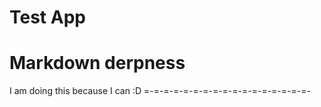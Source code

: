 Test App
========
Markdown derpness
==================
I am doing this because I can :D
=-=-=-=-=-=-=-=-=-=-=-=-=-=-=-=-=-